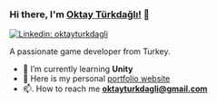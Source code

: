 


### Hi there, I'm [Oktay Türkdağlı!](https://oktayturkdagli.github.io/) 👋
[![Linkedin: oktayturkdagli](https://img.shields.io/badge/-Linkedin-blue?style=flat-square&logo=Linkedin&logoColor=white&link=https://www.linkedin.com/in/oktayturkdagli)](https://www.linkedin.com/in/oktayturkdagli/)
<!-- 
[![Appstore: oktayturkdagli](https://img.shields.io/badge/-Appstore-blue?style=flat-square&logo=appstore&logoColor=white&link=https://apps.apple.com/us/developer/oktay-turkdagli/id1569975043)](https://apps.apple.com/us/developer/oktay-turkdagli/id1569975043)
-->

A passionate game developer from Turkey.

- 🌱  I’m currently learning **Unity**
- 📝  Here is my personal [portfolio website](https://oktayturkdagli.github.io/)
- 📫. How to reach me **oktayturkdagli@gmail.com**

<!--
## 👨‍💻 Languages and Tools
![CSharp](https://img.shields.io/badge/-C%20Sharp-239120?logo=C-sharp&style=flat-square) ![Unity](https://img.shields.io/badge/-Unity-000000?logo=Unity&style=flat-square) ![Rider](https://img.shields.io/badge/-Rider-5C2D91?logo=Rider&style=flat-square) ![Git](https://img.shields.io/badge/-Git-%23F05032?style=flat-square&logo=git&logoColor=%23ffffff)
-->

<!--
##   📈 Statistics
<img align="left" src="https://github-readme-stats.vercel.app/api/top-langs?username=oktayturkdagli&show_icons=true&locale=en&layout=compact" alt="oktayturkdagli" /> <br/>
<img align="center" src="https://github-readme-stats.vercel.app/api?username=oktayturkdagli&show_icons=true&locale=en" alt="oktayturkdagli" />
<img align="center" src="https://github-readme-streak-stats.herokuapp.com/?user=oktayturkdagli&theme=default" alt="oktayturkdagli" />
-->
